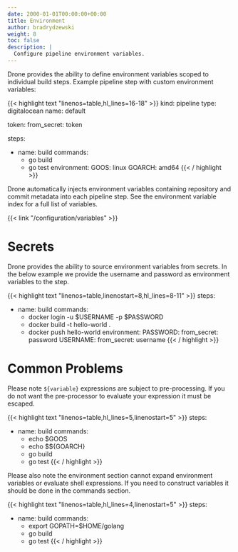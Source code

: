 ```yaml
---
date: 2000-01-01T00:00:00+00:00
title: Environment
author: bradrydzewski
weight: 8
toc: false
description: |
  Configure pipeline environment variables.
---
```


Drone provides the ability to define environment variables scoped to individual build steps. Example pipeline step with custom environment variables:

{{< highlight text "linenos=table,hl_lines=16-18" >}}
kind: pipeline
type: digitalocean
name: default

token:
  from_secret: token

steps:
- name: build
  commands:
  - go build
  - go test
  environment:
    GOOS: linux
    GOARCH: amd64
{{< / highlight >}}

Drone automatically injects environment variables containing repository and commit metadata into each pipeline step. See the environment variable index for a full list of variables.

{{< link "/configuration/variables" >}}

# Secrets

Drone provides the ability to source environment variables from secrets. In the below example we provide the username and password as environment variables to the step.

{{< highlight text "linenos=table,linenostart=8,hl_lines=8-11" >}}
steps:
- name: build
  commands:
  - docker login -u $USERNAME -p $PASSWORD
  - docker build -t hello-world .
  - docker push hello-world
  environment:
    PASSWORD:
      from_secret: password
    USERNAME:
      from_secret: username
{{< / highlight >}}

# Common Problems

Please note `${variable}` expressions are subject to pre-processing. If you do not want the pre-processor to evaluate your expression it must be escaped.

{{< highlight text "linenos=table,hl_lines=5,linenostart=5" >}}
steps:
- name: build
  commands:
  - echo $GOOS
  - echo $${GOARCH}
  - go build
  - go test
{{< / highlight >}}

Please also note the environment section cannot expand environment variables or evaluate shell expressions. If you need to construct variables it should be done in the commands section.

{{< highlight text "linenos=table,hl_lines=4,linenostart=5" >}}
steps:
- name: build
  commands:
  - export GOPATH=$HOME/golang
  - go build
  - go test
{{< / highlight >}}
